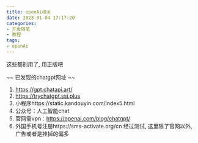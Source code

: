 ```yaml
---
title: openAi相关
date: 2023-01-04 17:17:20
categories:
- 开发随笔
- 教程
tags: 
- openAi
---
```


这些都别用了, 用正版吧

~~ 已发现的chatgpt网址 ~~  

1. https://gpt.chatapi.art/ 
2. https://trychatgpt.ssi.plus
2. 小程序https://static.kandouyin.com/index5.html
3. 公众号：人工智能chat
4. 官网需vpn：https://openai.com/blog/chatgpt/
5. 外国手机号注册https://sms-activate.org/cn
经过测试, 这里除了官网以外, 广告或者是挂掉的偏多 